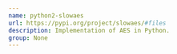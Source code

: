 ```yaml
---
name: python2-slowaes
url: https://pypi.org/project/slowaes/#files
description: Implementation of AES in Python.
group: None
---
```

